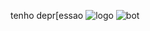 tenho depr[essao ![logo](https://github.com/victorrxyv/shaoleanHub/assets/159390017/1889052c-e48a-4738-9700-0f54a24cb272)
![bot](https://github.com/victorrxyv/shaoleanHub/assets/159390017/f02b2905-2ef4-47e2-ad05-a4f58c853d07)


